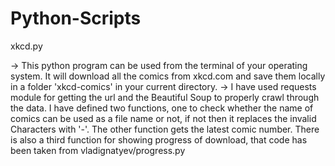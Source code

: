# Python-Scripts

 xkcd.py
 
-> This python program can be used from the terminal of your operating system. It will download all the comics from xkcd.com and save them locally in a folder 'xkcd-comics' in your current directory. 
-> I have used requests module for getting the url and the Beautiful Soup to properly crawl through the data. I have defined two functions, one to check whether the name of comics can be used as a file name or not, if not then it replaces the invalid Characters with '-'. The other function gets the latest comic number. There is also a third function for showing progress of download, that code has been taken from vladignatyev/progress.py
